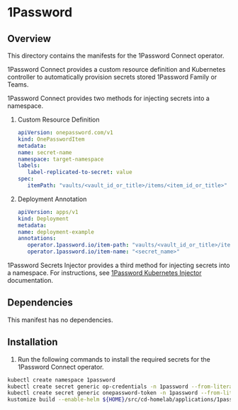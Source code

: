 # 1Password

## Overview

This directory contains the manifests for the 1Password Connect operator.

1Password Connect provides a custom resource definition
and Kubernetes controller to automatically provision
secrets stored 1Password Family or Teams.

1Password Connect provides two methods for injecting
secrets into a namespace.

1. Custom Resource Definition

   ```yaml
   apiVersion: onepassword.com/v1
   kind: OnePasswordItem
   metadata:
   name: secret-name
   namespace: target-namespace
   labels:
      label-replicated-to-secret: value
   spec:
      itemPath: "vaults/<vault_id_or_title>/items/<item_id_or_title>"
   ```

2. Deployment Annotation

   ```yaml
   apiVersion: apps/v1
   kind: Deployment
   metadata:
   name: deployment-example
   annotations:
      operator.1password.io/item-path: "vaults/<vault_id_or_title>/items/<item_id_or_title>"
      operator.1password.io/item-name: "<secret_name>"
   ```

1Password Secrets Injector provides a third method
for injecting secrets into a namespace.  For instructions,
see [1Password Kubernetes Injector](https://developer.1password.com/docs/connect/k8s-injector)
documentation.

## Dependencies

This manifest has no dependencies.

## Installation

1. Run the following commands to install the required secrets for the 1Password Connect operator.
```bash
kubectl create namespace 1password
kubectl create secret generic op-credentials -n 1password --from-literal=1password-credentials.json=`op read --account ryefamily.1password.com op://Home_lab/1Password-Connect-Credentials-File-usmnblm01.rye.ninja/1password-credentials.json | base64`
kubectl create secret generic onepassword-token -n 1password --from-literal=token=`op read --account ryefamily.1password.com op://Home_Lab/1Password-Connect-Token-usmnblm01.rye.ninja/credential`
kustomize build --enable-helm ${HOME}/src/cd-homelab/applications/1password | kubectl apply -f -
```